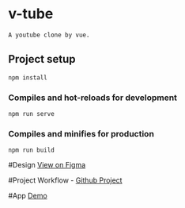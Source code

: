 <!-- @format -->

# v-tube

    A youtube clone by vue.

## Project setup

```
npm install
```

### Compiles and hot-reloads for development

```
npm run serve
```

### Compiles and minifies for production

```
npm run build
```

#Design
[View on Figma](https://www.figma.com/file/Xg39rQuiDX04B2yGxEQg47/v-tube?node-id=0%3A1)

#Project Workflow - [Github Project](https://github.com/majidzeno/v-tube/projects/1)

#App
[Demo](https://v-tube.netlify.app/)
